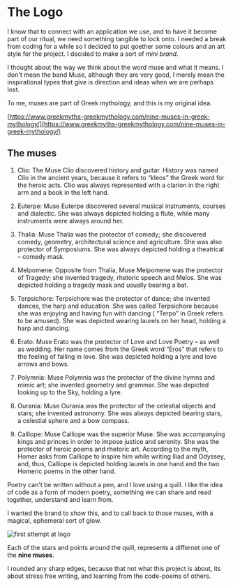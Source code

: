 
[meta-date]: <> (2020-03-27T14:35:57.209Z)
[meta-title]: <> (Page Title)
[meta-branch]: <> (master)
[meta-commit]: <> (none)
[meta-user]: <> (Gabriel Crowe)

# The Logo

I know that to connect with an application we use, and to have it become part of our ritual, we need something tangible to lock onto. I needed a break from coding for a while so I decided to put goether some colours and an art style for the project. I decided to make a sort of _mini brand_.

I thought about the way we think about the word muse and what it means. I don't mean the band Muse, although they are very good, I merely mean the inspirational types that give is direction and ideas when we are perhaps lost.

To me, muses are part of Greek mythology, and this is my original idea.

[https://www.greekmyths-greekmythology.com/nine-muses-in-greek-mythology/](https://www.greekmyths-greekmythology.com/nine-muses-in-greek-mythology/)

## The muses

1. Clio: The Muse Clio discovered history and guitar. History was named Clio in the ancient years, because it refers to “kleos” the Greek word for the heroic acts. Clio was always represented with a clarion in the right arm and a book in the left hand.

2. Euterpe: Muse Euterpe discovered several musical instruments, courses and dialectic. She was always depicted holding a flute, while many instruments were always around her.

3. Thalia: Muse Thalia was the protector of comedy; she discovered comedy, geometry, architectural science and agriculture. She was also protector of Symposiums. She was always depicted holding a theatrical – comedy mask.

4. Melpomene: Opposite from Thalia, Muse Melpomene was the protector of Tragedy; she invented tragedy, rhetoric speech and Melos. She was depicted holding a tragedy mask and usually bearing a bat.

5. Terpsichore: Terpsichore was the protector of dance; she invented dances, the harp and education. She was called Terpsichore because she was enjoying and having fun with dancing ( “Terpo” in Greek refers to be amused). She was depicted wearing laurels on her head, holding a harp and dancing.

6. Erato: Muse Erato was the protector of Love and Love Poetry – as well as wedding. Her name comes from the Greek word “Eros” that refers to the feeling of falling in love. She was depicted holding a lyre and love arrows and bows.

7. Polymnia: Muse Polymnia was the protector of the divine hymns and mimic art; she invented geometry and grammar. She was depicted looking up to the Sky, holding a lyre.

8. Ourania: Muse Ourania was the protector of the celestial objects and stars; she invented astronomy. She was always depicted bearing stars, a celestial sphere and a bow compass.

9. Calliope: Muse Calliope was the superior Muse. She was accompanying kings and princes in order to impose justice and serenity. She was the protector of heroic poems and rhetoric art. According to the myth, Homer asks from Calliope to inspire him while writing Iliad and Odyssey, and, thus, Calliope is depicted holding laurels in one hand and the two Homeric poems in the other hand.

Poetry can't be written without a pen, and I love using a quill. I like the idea of code as a form of modern poetry, something we can share and read together, understand and learn from.

I wanted the brand to show this, and to call back to those muses, with a magical, ephemeral sort of glow.

![first sttempt at logo](logo-test.png)

Each of the stars and points around the quill, represents a differnet one of the __nine muses__.

I rounded any sharp edges, because that not what this project is about, its about stress free writing, and learning from the code-poems of others.

